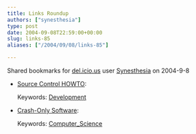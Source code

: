 ```yaml
---
title: Links Roundup
authors: ["synesthesia"]
type: post
date: 2004-09-08T22:59:00+00:00
slug: links-85 
aliases: ["/2004/09/08/links-85"]

---
```

Shared bookmarks for [del.icio.us][1] user  [Synesthesia][2] on 2004-9-8

  * [Source Control HOWTO][3]:
   
    Keywords: [Development][4]
  * [Crash-Only Software][5]:
   
    Keywords: [Computer_Science][6]

 [1]: https://del.icio.us/
 [2]: https://del.icio.us/synesthesia
 [3]: https://software.ericsink.com/scm/index.html "https://software.ericsink.com/scm/index.html"
 [4]: https://del.icio.us/synesthesia/Development
 [5]: https://www.stanford.edu/~candea/papers/crashonly/crashonly.html "https://www.stanford.edu/~candea/papers/crashonly/crashonly.html"
 [6]: https://del.icio.us/synesthesia/Computer_Science